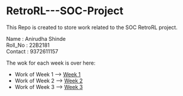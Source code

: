 # RetroRL---SOC-Project
This Repo is created to store work related to the SOC RetroRL project.

Name    : Anirudha Shinde <br>
Roll_No : 22B2181 <br>
Contact : 9372611157 <br>

The wok for each week is over here:
- Work of Week 1 --> [Week 1](https://github.com/Galacterzz/RetroRL---SOC-Project/tree/203cf5c2a682411ec98805ef57443e7c1d795cb2/Week%201)
- Work of Week 2 --> [Week 2](https://github.com/Galacterzz/RetroRL---SOC-Project/tree/234619cfbe511396995f4c7f93c17a3ea805358d/week%202)
- Work of Week 3 --> [Week 3](https://github.com/Galacterzz/RetroRL---SOC-Project/tree/1bfb86d4547eafcdd8bfb67807e8f6d7502be207/week%203)


  
